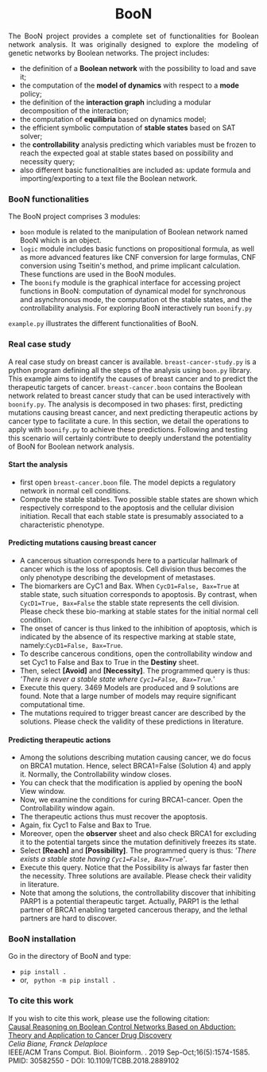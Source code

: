 
<h1 style="text-align:center">BooN</h1>
<p style="text-align:justify">The BooN project provides a complete set of functionalities for Boolean network analysis. 
It was originally designed to explore the modeling of genetic networks by Boolean networks. 
The project includes:</p>
 <ul>
 <li> the definition of a <b>Boolean network</b> with the possibility to load and save it; </li>
 <li> the computation of the <b>model of dynamics</b> with respect to a <b>mode</b> policy; </li>
 <li> the definition of the <b>interaction graph</b> including a modular decomposition of the interaction; </li>
 <li> the computation of <b> equilibria</b> based on dynamics model; </li>
 <li> the efficient symbolic computation of <b>stable states</b> based on SAT solver; </li>
 <li> the <b>controllability</b> analysis predicting which variables must be frozen 
  to reach the expected goal at stable states based on possibility and necessity query;</li>
 <li>also different basic functionalities are included as: update formula and importing/exporting to a text file the Boolean network. </li>
 </ul>
<h3> BooN functionalities </h3>
<p>The BooN project comprises 3 modules:</p>
<ul>
<li> <code>boon</code> module is related to the manipulation of Boolean network named BooN which is an object.</li>
<li> <code>logic</code> module includes basic functions on propositional formula,
as well as more advanced features like CNF conversion for large formulas, CNF conversion using Tseitin's method, 
and prime implicant calculation. These functions are used in the BooN modules. </li>
<li> The <code>boonify</code> module is the graphical interface for accessing project functions in BooN:
computation of dynamical model for synchronous and asynchronous mode, the computation ot the stable states, and 
the controllability analysis. For exploring BooN interactively run <code>boonify.py</code></li>
</ul>

<p style="text-align:justify">
<code>example.py</code> illustrates the different functionalities of BooN.

<h3> Real case study </h3>
A real case study on breast cancer is available.
<code>breast-cancer-study.py</code>  is a python program defining all the steps of the analysis using <code>boon.py</code> library.
 This example aims to identify the causes of breast cancer and to predict the therapeutic targets of cancer.
<code>breast-cancer.boon</code> contains the Boolean network related to breast cancer study that can be used interactively with <code>boonify.py</code>.
The analysis is decomposed in two phases: first, predicting mutations causing breast cancer, and next predicting therapeutic actions by cancer type 
to facilitate a cure. In this section, we detail the operations to apply with <code>boonify.py</code> to achieve these predictions. 
Following and testing this scenario will certainly contribute to deeply understand the potentiality of BooN for Boolean network analysis.
<h4> Start the analysis </h4>
<ul>
<li> first open <code>breast-cancer.boon</code> file. The model depicts a regulatory network in normal cell conditions.</li>
<li> Compute the stable stables. Two possible stable states are shown which respectively correspond to the apoptosis and the cellular division initiation.
Recall that each stable state is presumably associated to a characteristic phenotype. </li>
</ul>

<h4> Predicting mutations causing breast cancer</h4>
<ul>
<li> A cancerous situation corresponds here to a particular hallmark of cancer which is the loss of apoptosis. 
Cell division thus becomes the only phenotype describing the development of metastases.</li>
<li> The biomarkers are CyC1 and Bax. When <code>CycD1=False, Bax=True</code> at stable state, such situation corresponds to apoptosis. 
By contrast, when <code>CycD1=True, Bax=False</code> the stable state represents the cell division. 
Please check these bio-marking at stable states 
for the initial normal cell condition.</li>
<li>The onset of cancer is thus linked to the inhibition of apoptosis,
which is indicated by the absence of its respective marking at stable state, namely:<code>CycD1=False, Bax=True</code>.
<li> To describe cancerous conditions, open the controllability window and set Cyc1 to False and Bax to True in the <b>Destiny</b> sheet. </li>
<li> Then, select <b>[Avoid]</b>  and <b>[Necessity]</b>. The programmed query is thus: <i>'There is never a stable state where <code>Cyc1=False, Bax=True</code>.</i>'
  </li>
<li> Execute this query. 3469 Models are produced and 9 solutions are found. 
Note that a large number of models may require significant computational time.</li>
<li> The mutations required to trigger breast cancer are described by the solutions. 
Please check the validity of these predictions in literature.  </li>
</ul>

<h4>Predicting therapeutic actions</h4>
<ul>
<li> Among the solutions describing mutation causing cancer, we do focus on BRCA1 mutation. 
Hence, select BRCA1=False (Solution 4) and apply it. Normally, the Controllability window closes.  </li>
<li> You can check that the modification is applied by opening the booN View window. </li>
<li> Now, we examine the conditions for curing BRCA1-cancer. Open the Controllability window again. </li>
<li> The therapeutic actions thus must recover the apoptosis.</li>
<li> Again, fix Cyc1 to False and Bax to True. </li>
<li> Moreover, open the <b>observer</b> sheet and also check BRCA1 for excluding it to the potential targets since the mutation definitively freezes its state. </li>
<li> Select  <b>[Reach]</b> and <b>[Possibility]</b>. The programmed query is thus: <i>'There exists a stable state having <code>Cyc1=False, Bax=True</code>'</i>.</li>
<li> Execute this query. Notice that the Possibility is always far faster then the necessity. Three solutions are available. Please check their validity in literature.</li>
<li> Note that among the solutions, the controllability discover that inhibiting PARP1 is a potential therapeutic target. Actually, PARP1 is the lethal partner of BRCA1 
enabling targeted cancerous therapy, and the lethal partners are hard to discover. </li>
</ul>

<H3>BooN installation</H3>
Go in the directory of BooN and type: 
<ul>
<li> <code>pip install .</code>  </li>
<li> or,  <code> python -m pip install .</code></li>
</ul>

<H3> To cite this work</H3>
If you wish to cite this work, please use the following citation:<br>
<a href="https://pubmed.ncbi.nlm.nih.gov/30582550/"> Causal Reasoning on Boolean Control Networks Based on Abduction: Theory and Application to Cancer Drug Discovery</a>
<br/>
<i> Celia Biane, Franck Delaplace</i>
<br>
IEEE/ACM Trans Comput. Biol. Bioinform.
. 2019 Sep-Oct;16(5):1574-1585. 
<br>
PMID: 30582550 - DOI: 10.1109/TCBB.2018.2889102

